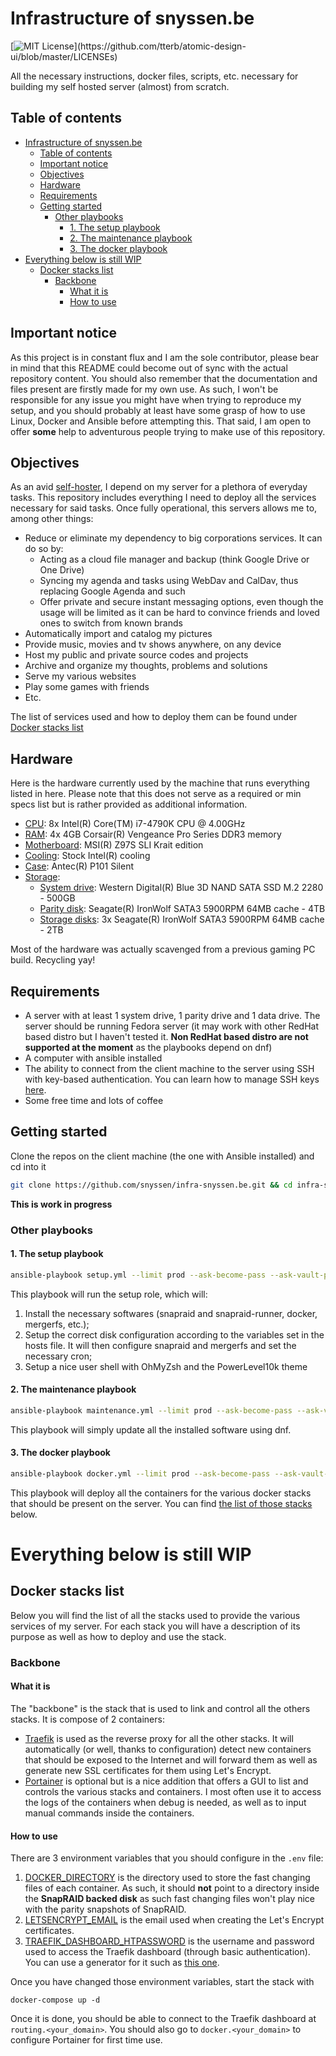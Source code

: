 # Infrastructure of snyssen.be

[![MIT License](https://img.shields.io/apm/l/atomic-design-ui.svg?)](https://github.com/tterb/atomic-design-ui/blob/master/LICENSEs)

All the necessary instructions, docker files, scripts, etc. necessary for building my self hosted server (almost) from scratch.

## Table of contents

- [Infrastructure of snyssen.be](#infrastructure-of-snyssenbe)
  - [Table of contents](#table-of-contents)
  - [Important notice](#important-notice)
  - [Objectives](#objectives)
  - [Hardware](#hardware)
  - [Requirements](#requirements)
  - [Getting started](#getting-started)
    - [Other playbooks](#other-playbooks)
      - [1. The setup playbook](#1-the-setup-playbook)
      - [2. The maintenance playbook](#2-the-maintenance-playbook)
      - [3. The docker playbook](#3-the-docker-playbook)
- [Everything below is still WIP](#everything-below-is-still-wip)
  - [Docker stacks list](#docker-stacks-list)
    - [Backbone](#backbone)
      - [What it is](#what-it-is)
      - [How to use](#how-to-use)

## Important notice

As this project is in constant flux and I am the sole contributor, please bear in mind that this README could become out of sync with the actual repository content. You should also remember that the documentation and files present are firstly made for my own use. As such, I won't be responsible for any issue you might have when trying to reproduce my setup, and you should probably at least have some grasp of how to use Linux, Docker and Ansible before attempting this. That said, I am open to offer **some** help to adventurous people trying to make use of this repository.

## Objectives

As an avid [self-hoster](https://www.reddit.com/r/selfhosted/), I depend on my server for a plethora of everyday tasks. This repository includes everything I need to deploy all the services necessary for said tasks. Once fully operational, this servers allows me to, among other things:

- Reduce or eliminate my dependency to big corporations services. It can do so by:
  - Acting as a cloud file manager and backup (think Google Drive or One Drive)
  - Syncing my agenda and tasks using WebDav and CalDav, thus replacing Google Agenda and such
  - Offer private and secure instant messaging options, even though the usage will be limited as it can be hard to convince friends and loved ones to switch from known brands
- Automatically import and catalog my pictures
- Provide music, movies and tv shows anywhere, on any device
- Host my public and private source codes and projects
- Archive and organize my thoughts, problems and solutions
- Serve my various websites
- Play some games with friends
- Etc.

The list of services used and how to deploy them can be found under [Docker stacks list](#docker-stacks-list)

## Hardware

Here is the hardware currently used by the machine that runs everything listed in here. Please note that this does not serve as a required or min specs list but is rather provided as additional information.

- <u>CPU</u>: 8x Intel(R) Core(TM) i7-4790K CPU @ 4.00GHz
- <u>RAM</u>: 4x 4GB  Corsair(R) Vengeance Pro Series DDR3 memory
- <u>Motherboard</u>: MSI(R) Z97S SLI Krait edition
- <u>Cooling</u>: Stock Intel(R) cooling
- <u>Case</u>: Antec(R) P101 Silent
- <u>Storage</u>:
  - <u>System drive</u>: Western Digital(R) Blue 3D NAND SATA SSD M.2 2280 - 500GB
  - <u>Parity disk</u>: Seagate(R) IronWolf SATA3 5900RPM 64MB cache - 4TB
  - <u>Storage disks</u>: 3x Seagate(R) IronWolf SATA3 5900RPM 64MB cache - 2TB

Most of the hardware was actually scavenged from a previous gaming PC build. Recycling yay!

## Requirements

- A server with at least 1 system drive, 1 parity drive and 1 data drive. The server should be running Fedora server (it may work with other RedHat based distro but I haven't tested it. **Non RedHat based distro are not supported at the moment** as the playbooks depend on dnf)
- A computer with ansible installed
- The ability to connect from the client machine to the server using SSH with key-based authentication. You can learn how to manage SSH keys [here](https://wiki.snyssen.be/en/sys-admin/linux/ssh-keys).
- Some free time and lots of coffee

## Getting started

Clone the repos on the client machine (the one with Ansible installed) and cd into it

```bash
git clone https://github.com/snyssen/infra-snyssen.be.git && cd infra-snyssen.be
```

**This is work in progress**

### Other playbooks

#### 1. The setup playbook

```bash
ansible-playbook setup.yml --limit prod --ask-become-pass --ask-vault-pass
```

This playbook will run the setup role, which will:

1. Install the necessary softwares (snapraid and snapraid-runner, docker, mergerfs, etc.);
2. Setup the correct disk configuration according to the variables set in the hosts file. It will then configure snapraid and mergerfs and set the necessary cron;
3. Setup a nice user shell with OhMyZsh and the PowerLevel10k theme

#### 2. The maintenance playbook

```bash
ansible-playbook maintenance.yml --limit prod --ask-become-pass --ask-vault-pass
```

This playbook will simply update all the installed software using dnf.

#### 3. The docker playbook

```bash
ansible-playbook docker.yml --limit prod --ask-become-pass --ask-vault-pass
```

This playbook will deploy all the containers for the various docker stacks that should be present on the server. You can find [the list of those stacks](#docker-stacks-list) below.

# Everything below is still WIP

## Docker stacks list

Below you will find the list of all the stacks used to provide the various services of my server. For each stack you will have a description of its purpose as well as how to deploy and use the stack.

### Backbone

#### What it is

The "backbone" is the stack that is used to link and control all the others stacks. It is compose of 2 containers:

- [Traefik](https://traefik.io/) is used as the reverse proxy for all the other stacks. It will automatically (or well, thanks to configuration) detect new containers that should be exposed to the Internet and will forward them as well as generate new SSL certificates for them using Let's Encrypt.
- [Portainer](https://www.portainer.io/) is optional but is a nice addition that offers a GUI to list and controls the various stacks and containers. I most often use it to access the logs of the containers when debug is needed, as well as to input manual commands inside the containers.

#### How to use

There are 3 environment variables that you should configure in the `.env` file:

1. <u>DOCKER_DIRECTORY</u> is the directory used to store the fast changing files of each container. As such, it should **not** point to a directory inside the **SnapRAID backed disk** as such fast changing files won't play nice with the parity snapshots of SnapRAID.
2. <u>LETSENCRYPT_EMAIL</u> is the email used when creating the Let's Encrypt certificates.
3. <u>TRAEFIK_DASHBOARD_HTPASSWORD</u> is the username and password used to access the Traefik dashboard (through basic authentication). You can use a generator for it such as [this one](https://wtools.io/generate-htpasswd-online).

Once you have changed those environment variables, start the stack with

```
docker-compose up -d
```

Once it is done, you should be able to connect to the Traefik dashboard at `routing.<your_domain>`. You should also go to `docker.<your_domain>` to configure Portainer for first time use.